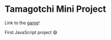 # Tamagotchi Mini Project
Link to the [game](https://alissonkhr.github.io/tamagotchi-game/)!

First JavaScript project 😄
